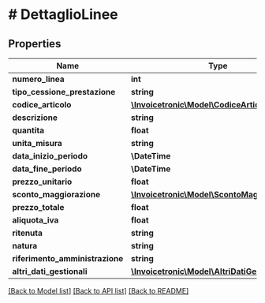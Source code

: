 # # DettaglioLinee

## Properties

Name | Type | Description | Notes
------------ | ------------- | ------------- | -------------
**numero_linea** | **int** |  | [optional]
**tipo_cessione_prestazione** | **string** |  | [optional]
**codice_articolo** | [**\Invoicetronic\Model\CodiceArticolo[]**](CodiceArticolo.md) |  | [optional]
**descrizione** | **string** |  | [optional]
**quantita** | **float** |  | [optional]
**unita_misura** | **string** |  | [optional]
**data_inizio_periodo** | **\DateTime** |  | [optional]
**data_fine_periodo** | **\DateTime** |  | [optional]
**prezzo_unitario** | **float** |  | [optional]
**sconto_maggiorazione** | [**\Invoicetronic\Model\ScontoMaggiorazione[]**](ScontoMaggiorazione.md) |  | [optional]
**prezzo_totale** | **float** |  | [optional]
**aliquota_iva** | **float** |  | [optional]
**ritenuta** | **string** |  | [optional]
**natura** | **string** |  | [optional]
**riferimento_amministrazione** | **string** |  | [optional]
**altri_dati_gestionali** | [**\Invoicetronic\Model\AltriDatiGestionali[]**](AltriDatiGestionali.md) |  | [optional]

[[Back to Model list]](../../README.md#models) [[Back to API list]](../../README.md#endpoints) [[Back to README]](../../README.md)
